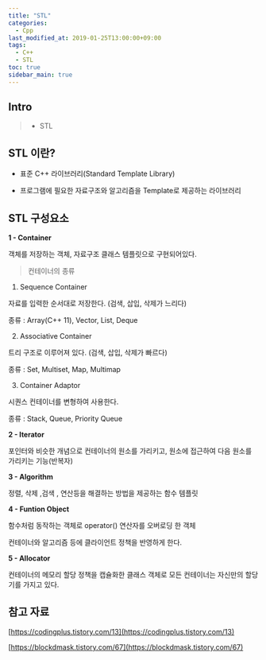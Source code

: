 ```yaml
---
title: "STL"
categories: 
  - Cpp
last_modified_at: 2019-01-25T13:00:00+09:00
tags: 
  - C++
  - STL
toc: true
sidebar_main: true
---
```


## Intro

> - STL

## STL 이란?

* 표준 C++ 라이브러리(Standard Template Library)

* 프로그램에 필요한 자료구조와 알고리즘을 Template로 제공하는 라이브러리

## STL 구성요소

**1 - Container**

객체를 저장하는 객체, 자료구조 클래스 템플릿으로 구현되어있다.

> 컨테이너의 종류

1) Sequence Container 

자료를 입력한 순서대로 저장한다. (검색, 삽입, 삭제가 느리다)

종류 : Array(C++ 11), Vector, List, Deque

2) Associative Container

트리 구조로 이루어져 있다. (검색, 삽입, 삭제가 빠르다)

종류 : Set, Multiset, Map, Multimap

3) Container Adaptor 

시퀀스 컨테이너를 변형하여 사용한다.

종류 : Stack, Queue, Priority Queue



**2 - Iterator**

포인터와 비슷한 개념으로 컨테이너의 원소를 가리키고, 원소에 접근하여 다음 원소를 가리키는 기능(반복자)



**3 - Algorithm**

정렬, 삭제 ,검색 , 연산등을 해결하는 방법을 제공하는 함수 템플릿



**4 - Funtion Object**

함수처럼 동작하는 객체로 operator() 연산자를 오버로딩 한 객체

컨테이너와 알고리즘 등에 클라이언트 정책을 반영하게 한다.



**5 - Allocator**

컨테이너의 메모리 할당 정책을 캡슐화한 클래스 객체로 모든 컨테이너는 자신만의 할당기를 가지고 있다.





## 참고 자료

[https://codingplus.tistory.com/13](https://codingplus.tistory.com/13)

[https://blockdmask.tistory.com/67](https://blockdmask.tistory.com/67)